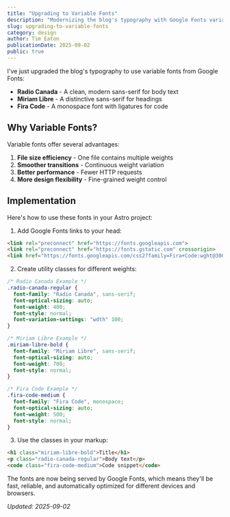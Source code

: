```yaml
---
title: "Upgrading to Variable Fonts"
description: "Modernizing the blog's typography with Google Fonts variable fonts"
slug: upgrading-to-variable-fonts
category: design
author: Tim Eaton
publicationDate: 2025-09-02
public: true
---
```


I've just upgraded the blog's typography to use variable fonts from Google Fonts:

- **Radio Canada** - A clean, modern sans-serif for body text
- **Miriam Libre** - A distinctive sans-serif for headings
- **Fira Code** - A monospace font with ligatures for code

## Why Variable Fonts?

Variable fonts offer several advantages:

1. **File size efficiency** - One file contains multiple weights
2. **Smoother transitions** - Continuous weight variation
3. **Better performance** - Fewer HTTP requests
4. **More design flexibility** - Fine-grained weight control

## Implementation

Here's how to use these fonts in your Astro project:

1. Add Google Fonts links to your head:

```html
<link rel="preconnect" href="https://fonts.googleapis.com">
<link rel="preconnect" href="https://fonts.gstatic.com" crossorigin>
<link href="https://fonts.googleapis.com/css2?family=Fira+Code:wght@300..700&family=Miriam+Libre:wght@400..700&family=Radio+Canada:ital,wght@0,300..700;1,300..700&display=swap" rel="stylesheet">
```

2. Create utility classes for different weights:

```css
/* Radio Canada Example */
.radio-canada-regular {
  font-family: "Radio Canada", sans-serif;
  font-optical-sizing: auto;
  font-weight: 400;
  font-style: normal;
  font-variation-settings: "wdth" 100;
}

/* Miriam Libre Example */
.miriam-libre-bold {
  font-family: "Miriam Libre", sans-serif;
  font-optical-sizing: auto;
  font-weight: 700;
  font-style: normal;
}

/* Fira Code Example */
.fira-code-medium {
  font-family: "Fira Code", monospace;
  font-optical-sizing: auto;
  font-weight: 500;
  font-style: normal;
}
```

3. Use the classes in your markup:

```html
<h1 class="miriam-libre-bold">Title</h1>
<p class="radio-canada-regular">Body text</p>
<code class="fira-code-medium">Code snippet</code>
```

The fonts are now being served by Google Fonts, which means they'll be fast, reliable, and automatically optimized for different devices and browsers.

*Updated: 2025-09-02*
